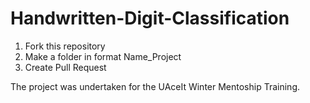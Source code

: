 # Handwritten-Digit-Classification
1. Fork this repository
2. Make a folder in format Name_Project
3. Create Pull Request

The project was undertaken for the UAceIt Winter Mentoship Training.
